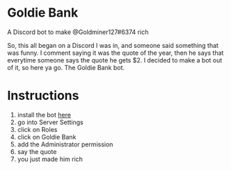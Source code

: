 # Goldie Bank
A Discord bot to make @Goldminer127#6374 rich

So, this all began on a Discord I was in, and someone said something that was funny. I comment saying it was the quote of the year, then he says that everytime someone says the quote he gets $2. I decided to make a bot out of it, so here ya go. The Goldie Bank bot.

# Instructions

1) install the bot [here](https://discordapp.com/oauth2/authorize?client_id=391447333772197888&permissions=71680&scope=bot)
2) go into Server Settings
3) click on Roles
4) click on Goldie Bank
5) add the Administrator permission
6) say the quote
7) you just made him rich
